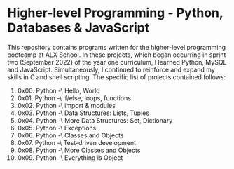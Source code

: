 # Higher-level Programming - Python, Databases & JavaScript

This repository contains programs written for the higher-level programming bootcamp at ALX School. In these projects, which began occurring in sprint two (September 2022) of the year one curriculum, I learned Python, MySQL and JavaScript. Simultaneously, I continued to reinforce and expand my skills in C and shell scripting. The specific list of projects contained follows:

1. 0x00. Python -\ Hello, World
2. 0x01. Python -\ if/else, loops, functions
3. 0x02. Python -\ import & modules
4. 0x03. Python -\ Data Structures: Lists, Tuples
5. 0x04. Python -\ More Data Structures: Set, Dictionary
6. 0x05. Python -\ Exceptions
7. 0x06. Python -\ Classes and Objects
8. 0x07. Python -\ Test-driven development
9. 0x08. Python -\ More Classes and Objects
10. 0x09. Python -\ Everything is Object
